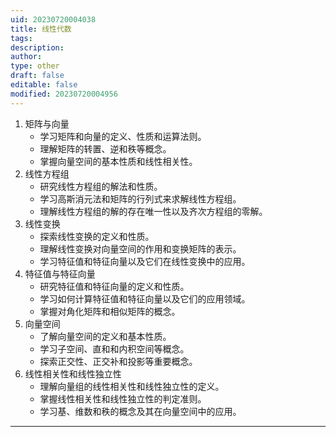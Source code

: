 ```yaml
---
uid: 20230720004038
title: 线性代数
tags: 
description: 
author: 
type: other
draft: false
editable: false
modified: 20230720004956
---
```

1. 矩阵与向量
    - 学习矩阵和向量的定义、性质和运算法则。
    - 理解矩阵的转置、逆和秩等概念。
    - 掌握向量空间的基本性质和线性相关性。
2. 线性方程组
    - 研究线性方程组的解法和性质。
    - 学习高斯消元法和矩阵的行列式来求解线性方程组。
    - 理解线性方程组的解的存在唯一性以及齐次方程组的零解。
3. 线性变换
    - 探索线性变换的定义和性质。
    - 理解线性变换对向量空间的作用和变换矩阵的表示。
    - 学习特征值和特征向量以及它们在线性变换中的应用。
4. 特征值与特征向量
    - 研究特征值和特征向量的定义和性质。
    - 学习如何计算特征值和特征向量以及它们的应用领域。
    - 掌握对角化矩阵和相似矩阵的概念。
5. 向量空间
    - 了解向量空间的定义和基本性质。
    - 学习子空间、直和和内积空间等概念。
    - 探索正交性、正交补和投影等重要概念。
6. 线性相关性和线性独立性
    - 理解向量组的线性相关性和线性独立性的定义。
    - 掌握线性相关性和线性独立性的判定准则。
    - 学习基、维数和秩的概念及其在向量空间中的应用。




---
